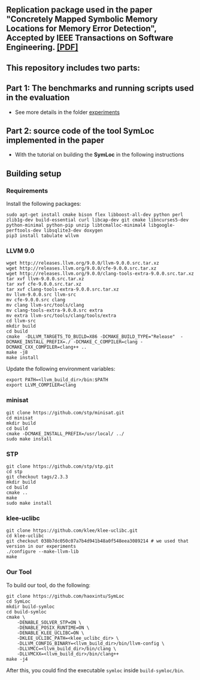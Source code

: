 ## Replication package used in the paper "Concretely Mapped Symbolic Memory Locations for Memory Error Detection", Accepted by IEEE Transactions on Software Engineering. [[PDF]](https://haoxintu.github.io/files/SymLoc_TSE2024_Just_Accepted.pdf)

## This repository includes two parts:

## Part 1: The benchmarks and running scripts used in the evaluation

* See more details in the folder [experiments](experiments)

## Part 2: source code of the tool **SymLoc** implemented in the paper

* With the tutorial on building the **SymLoc** in the following instructions

## Building setup
### Requirements
Install the following packages:
```
sudo apt-get install cmake bison flex libboost-all-dev python perl zlib1g-dev build-essential curl libcap-dev git cmake libncurses5-dev python-minimal python-pip unzip libtcmalloc-minimal4 libgoogle-perftools-dev libsqlite3-dev doxygen
pip3 install tabulate wllvm
```

### LLVM 9.0
```
wget http://releases.llvm.org/9.0.0/llvm-9.0.0.src.tar.xz
wget http://releases.llvm.org/9.0.0/cfe-9.0.0.src.tar.xz
wget http://releases.llvm.org/9.0.0/clang-tools-extra-9.0.0.src.tar.xz
tar xvf llvm-9.0.0.src.tar.xz
tar xvf cfe-9.0.0.src.tar.xz
tar xvf clang-tools-extra-9.0.0.src.tar.xz
mv llvm-9.0.0.src llvm-src
mv cfe-9.0.0.src clang
mv clang llvm-src/tools/clang
mv clang-tools-extra-9.0.0.src extra 
mv extra llvm-src/tools/clang/tools/extra
cd llvm-src
mkdir build 
cd build
cmake  -DLLVM_TARGETS_TO_BUILD=X86 -DCMAKE_BUILD_TYPE="Release"  -DCMAKE_INSTALL_PREFIX=./ -DCMAKE_C_COMPILER=clang -DCMAKE_CXX_COMPILER=clang++ ..
make -j8
make install
```

Update the following environment variables:
```
export PATH=<llvm_build_dir>/bin:$PATH
export LLVM_COMPILER=clang
```

### minisat
```
git clone https://github.com/stp/minisat.git
cd minisat
mkdir build
cd build
cmake -DCMAKE_INSTALL_PREFIX=/usr/local/ ../
sudo make install
```

### STP
```
git clone https://github.com/stp/stp.git
cd stp
git checkout tags/2.3.3
mkdir build
cd build
cmake ..
make
sudo make install
```

### klee-uclibc
```
git clone https://github.com/klee/klee-uclibc.git
cd klee-uclibc
git checkout 038b7dc050c07a7b4d941b48a0f548eea3089214 # we used that version in our experiments
./configure --make-llvm-lib
make
```

### Our Tool
To build our tool, do the following:
```
git clone https://github.com/haoxintu/SymLoc
cd SymLoc
mkdir build-symloc
cd build-symloc
cmake \
    -DENABLE_SOLVER_STP=ON \
    -DENABLE_POSIX_RUNTIME=ON \
    -DENABLE_KLEE_UCLIBC=ON \
    -DKLEE_UCLIBC_PATH=<klee_uclibc_dir> \
    -DLLVM_CONFIG_BINARY=<llvm_build_dir>/bin/llvm-config \
    -DLLVMCC=<llvm_build_dir>/bin/clang \
    -DLLVMCXX=<llvm_build_dir>/bin/clang++
make -j4
```

After this, you could find the executable `symloc` inside `build-symloc/bin`.
